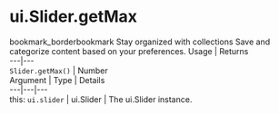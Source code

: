  
#  ui.Slider.getMax
bookmark_borderbookmark Stay organized with collections  Save and categorize content based on your preferences. 
Usage | Returns  
---|---  
`Slider.getMax()` | Number  
Argument | Type | Details  
---|---|---  
this: `ui.slider` | ui.Slider | The ui.Slider instance.  
